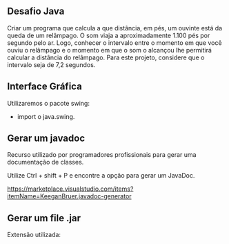 ## Desafio Java

Criar um programa que calcula a que distância, em pés, um ouvinte está da queda de um relâmpago.
O som viaja a aproximadamente 1.100 pés por segundo pelo ar.
Logo, conhecer o intervalo entre o momento em que você ouviu o relâmpago e o momento em que o som o alcançou lhe permitirá calcular a distância do relâmpago.
Para este projeto, considere que o intervalo seja de 7,2 segundos.

## Interface Gráfica

Utilizaremos o pacote swing:

- import o java.swing.


## Gerar um javadoc

Recurso utilizado por programadores profissionais  para gerar  uma documentação de classes.

Utilize Ctrl + shift + P e encontre a opção para gerar um JavaDoc.

https://marketplace.visualstudio.com/items?itemName=KeeganBruer.javadoc-generator

## Gerar um file .jar

Extensão utilizada:
